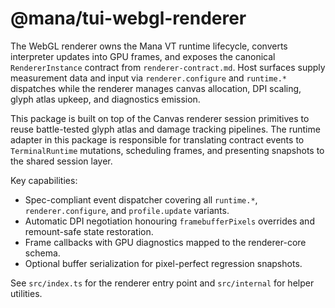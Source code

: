# @mana/tui-webgl-renderer

The WebGL renderer owns the Mana VT runtime lifecycle, converts interpreter
updates into GPU frames, and exposes the canonical `RendererInstance` contract
from `renderer-contract.md`. Host surfaces supply measurement data and input
via `renderer.configure` and `runtime.*` dispatches while the renderer manages
canvas allocation, DPI scaling, glyph atlas upkeep, and diagnostics emission.

This package is built on top of the Canvas renderer session primitives to reuse
battle-tested glyph atlas and damage tracking pipelines. The runtime adapter in
this package is responsible for translating contract events to
`TerminalRuntime` mutations, scheduling frames, and presenting snapshots to the
shared session layer.

Key capabilities:

- Spec-compliant event dispatcher covering all `runtime.*`,
  `renderer.configure`, and `profile.update` variants.
- Automatic DPI negotiation honouring `framebufferPixels` overrides and
  remount-safe state restoration.
- Frame callbacks with GPU diagnostics mapped to the renderer-core schema.
- Optional buffer serialization for pixel-perfect regression snapshots.

See `src/index.ts` for the renderer entry point and `src/internal` for helper
utilities.
